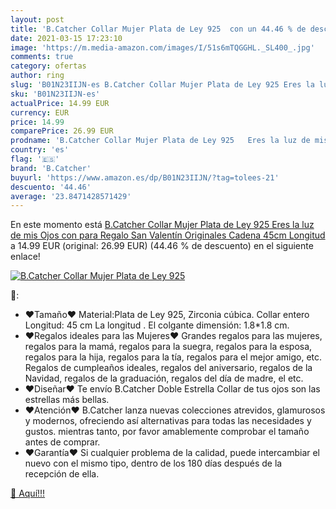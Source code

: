 ```yaml
---
layout: post
title: 'B.Catcher Collar Mujer Plata de Ley 925  con un 44.46 % de descuento'
date: 2021-03-15 17:23:10
image: 'https://m.media-amazon.com/images/I/51s6mTQGGHL._SL400_.jpg'
comments: true
category: ofertas
author: ring
slug: 'B01N23IIJN-es B.Catcher Collar Mujer Plata de Ley 925 Eres la luz de mis...'
sku: 'B01N23IIJN-es'
actualPrice: 14.99 EUR
currency: EUR
price: 14.99
comparePrice: 26.99 EUR
prodname: 'B.Catcher Collar Mujer Plata de Ley 925   Eres la luz de mis Ojos   con para Regalo San Valentín Originales Cadena 45cm Longitud'
country: 'es'
flag: '🇪🇸'
brand: 'B.Catcher'
buyurl: 'https://www.amazon.es/dp/B01N23IIJN/?tag=tolees-21'
descuento: '44.46'
average: '23.8471428571429'
---
```


En este momento está [B.Catcher Collar Mujer Plata de Ley 925   Eres la luz de mis Ojos   con para Regalo San Valentín Originales Cadena 45cm Longitud](https://www.amazon.es/dp/B01N23IIJN/?tag=tolees-21) a 14.99 EUR (original: 26.99 EUR) (44.46 %  de descuento) en el siguiente enlace!

[![B.Catcher Collar Mujer Plata de Ley 925 ](https://m.media-amazon.com/images/I/51s6mTQGGHL._SL400_.jpg)](https://www.amazon.es/dp/B01N23IIJN/?tag=tolees-21)

🔎:

- ♥Tamaño♥ Material:Plata de Ley 925, Zirconia cúbica. Collar entero Longitud: 45 cm La longitud . El colgante dimensión: 1.8*1.8 cm.
- ♥Regalos ideales para las Mujeres♥ Grandes regalos para las mujeres, regalos para la mamá, regalos para la suegra, regalos para la esposa, regalos para la hija, regalos para la tía, regalos para el mejor amigo, etc. Regalos de cumpleaños ideales, regalos del aniversario, regalos de la Navidad, regalos de la graduación, regalos del día de madre, el etc.
- ♥Diseñar♥ Te envío B.Catcher Doble Estrella Collar de tus ojos son las estrellas más bellas.
- ♥Atención♥ B.Catcher lanza nuevas colecciones atrevidos, glamurosos y modernos, ofreciendo así alternativas para todas las necesidades y gustos. mientras tanto, por favor amablemente comprobar el tamaño antes de comprar.
- ♥Garantía♥ Si cualquier problema de la calidad, puede intercambiar el nuevo con el mismo tipo, dentro de los 180 días después de la recepción de ella.

[🛒 Aquí!!!](https://www.amazon.es/dp/B01N23IIJN/?tag=tolees-21)
